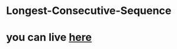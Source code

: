 # Longest-Consecutive-Sequence
# you can live [here](https://harshitha-brs.github.io/Longest-Consecutive-Sequence/)

